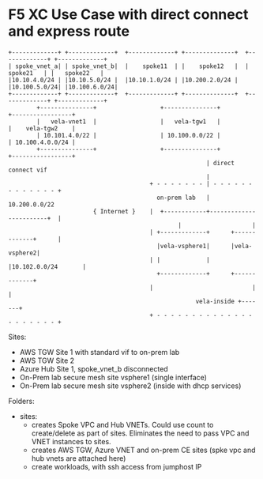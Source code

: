 # F5 XC Use Case with direct connect and express route

```
+-------------+ +-------------+  +-------------+ +--------------+  +-------------+ +-------------+
| spoke_vnet_a| | spoke_vnet_b|  |    spoke11  | |    spoke12   |  |   spoke21   | |   spoke22   |
|10.10.4.0/24 | |10.10.5.0/24 |  |10.10.1.0/24 | |10.200.2.0/24 |  |10.100.5.0/24| |10.100.6.0/24|
+-------------+ +-------------+  +-------------+ +--------------+  +-------------+ +-------------+
        +---------------+                  +---------------+                +-----------------+
        |   vela-vnet1  |                  |   vela-tgw1   |                |    vela-tgw2    |
        | 10.101.4.0/22 |                  | 10.100.0.0/22 |                | 10.100.4.0.0/24 |
        +---------------+                  +---------------+                +-----------------+
                                                        | direct connect vif 
                                                        | 
                                        + - - - - - - - | - - - - - - - - - - - - - +
                                          on-prem lab   |     10.200.0.0/22
                        { Internet }    |  +------------+------------------------+  |
                                                |                    | 
                                        | +-------------+      +-------------+      |
                                          |vela-vsphere1|      |vela-vsphere2|
                                        | |             |      |10.102.0.0/24       |
                                          +-------------+      +-------------+
                                        |                            |              |
                                                     vela-inside +-------+ 
                                        + - - - - - - - - - - - - - - - - - - - - - +

```

Sites:

- AWS TGW Site 1 with standard vif to on-prem lab
- AWS TGW Site 2 
- Azure Hub Site 1, spoke_vnet_b disconnected
- On-Prem lab secure mesh site vsphere1 (single interface)
- On-Prem lab secure mesh site vsphere2 (inside with dhcp services)

Folders:

- sites:
    - creates Spoke VPC and Hub VNETs. Could use count to create/delete as part of sites. Eliminates the need to pass VPC and VNET instances to sites.
    - creates AWS TGW, Azure VNET and on-prem CE sites (spke vpc and hub vnets are attached here)
    - create workloads, with ssh access from jumphost IP

